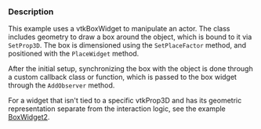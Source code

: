 ### Description

This example uses a vtkBoxWidget to manipulate an actor. The class includes geometry to draw a box around the object, which is bound to it via `SetProp3D`.
The box is dimensioned using the `SetPlaceFactor` method, and positioned with the `PlaceWidget` method.

After the initial setup, synchronizing the box with the object is done through a custom callback class or function, which is passed to the box widget through the `AddObserver` method.

For a widget that isn't tied to a specific vtkProp3D and has its geometric representation separate from the interaction logic, see the example [BoxWidget2](../BoxWidget2).
